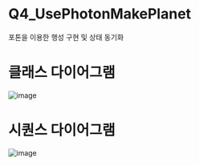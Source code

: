 # Q4_UsePhotonMakePlanet
포톤을 이용한 행성 구현 및 상태 동기화

# 클래스 다이어그램
![image](https://user-images.githubusercontent.com/77781435/220673130-9ff093f4-4aeb-455b-9a5b-385e81d94484.png)

# 시퀀스 다이어그램
![image](https://user-images.githubusercontent.com/77781435/220672086-6d8d7d07-95f5-4ed5-b93e-e0d690c27fd4.png)

